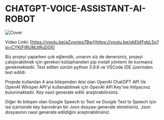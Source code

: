 # CHATGPT-VOICE-ASSISTANT-AI-ROBOT
![Cover](https://github.com/YigitalpDikmen/CHATGPT-VOICE-ASSISTANT-AI-ROBOT/assets/45261965/d48eee47-3cea-44e8-83e3-7a90453def0f)

Video Linki: [https://youtu.be/aZyonips7Bw](https://youtu.be/xbEbfFgbL5o?si=CYKtFtRUMJtRuD0X)

Biz projeyi yaparken çok eğlendik, umarım siz de denersiniz, projeyi çalıştırabilmek için gereken kütüphaneleri pip install yöntemi ile kurmanız gerekmektedir. 
Test edilen sürüm python 3.9.6 ve VSCode IDE üzerinden test edildi.

Projede kullanılan 4 ana bileşenden ikisi olan OpenAI ChatGPT API Ve OpenAI Whisper API'yi kullanabilmek için OpenAI API Key'ine ihtiyacınız bulunmaktadır. Key nasıl generate edilir araştırabilirsiniz.

Diğer iki bileşen olan Google Speech to Text ve Google Text to Speech için ise içerisinde key barındıran bir Json dosyası generate etmelisiniz. Json dosyasının nasıl generate edildiğini araştırabilirsiniz.
